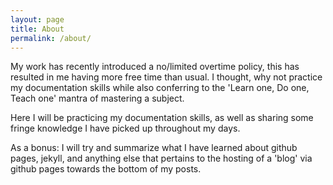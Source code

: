 ```yaml
---
layout: page
title: About
permalink: /about/
---
```


My work has recently introduced a no/limited overtime policy, this has resulted in me having more free time than usual. I thought, why not practice my documentation skills while also conferring to the 'Learn one, Do one, Teach one' mantra of mastering a subject.

Here I will be practicing my documentation skills, as well as sharing some fringe knowledge I have picked up throughout my days.

As a bonus: I will try and summarize what I have learned about github pages, jekyll, and anything else that pertains to the hosting of a 'blog' via github pages towards the bottom of my posts.